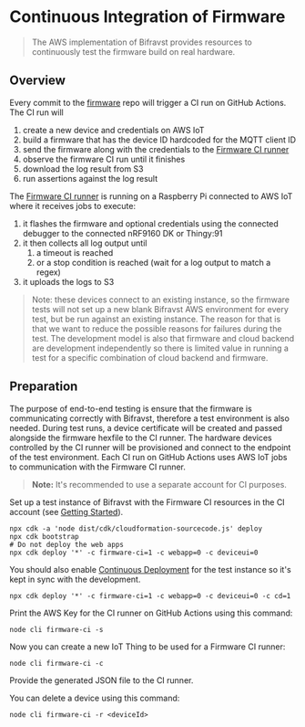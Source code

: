 # Continuous Integration of Firmware

> The AWS implementation of Bifravst provides resources to continuously test the
> firmware build on real hardware.

## Overview

Every commit to the [firmware](https://github.com/bifravst/firmware) repo will
trigger a CI run on GitHub Actions. The CI run will

1. create a new device and credentials on AWS IoT
1. build a firmware that has the device ID hardcoded for the MQTT client ID
1. send the firmware along with the credentials to the
   [Firmware CI runner](https://github.com/bifravst/firmware-ci)
1. observe the firmware CI run until it finishes
1. download the log result from S3
1. run assertions against the log result

The [Firmware CI runner](https://github.com/bifravst/firmware-ci) is running on
a Raspberry Pi connected to AWS IoT where it receives jobs to execute:

1. it flashes the firmware and optional credentials using the connected debugger
   to the connected nRF9160 DK or Thingy:91
1. it then collects all log output until
   1. a timeout is reached
   1. or a stop condition is reached (wait for a log output to match a regex)
1. it uploads the logs to S3

> Note: these devices connect to an existing instance, so the firmware tests
> will not set up a new blank Bifravst AWS environment for every test, but be
> run against an existing instance. The reason for that is that we want to
> reduce the possible reasons for failures during the test. The development
> model is also that firmware and cloud backend are development independently so
> there is limited value in running a test for a specific combination of cloud
> backend and firmware.

## Preparation

The purpose of end-to-end testing is ensure that the firmware is communicating
correctly with Bifravst, therefore a test environment is also needed. During
test runs, a device certificate will be created and passed alongside the
firmware hexfile to the CI runner. The hardware devices controlled by the CI
runner will be provisioned and connect to the endpoint of the test environment.
Each CI run on GitHub Actions uses AWS IoT jobs to communication with the
Firmware CI runner.

> **Note:** It's recommended to use a separate account for CI purposes.

Set up a test instance of Bifravst with the Firmware CI resources in the CI
account (see [Getting Started](./GettingStarted.md)).

    npx cdk -a 'node dist/cdk/cloudformation-sourcecode.js' deploy
    npx cdk bootstrap
    # Do not deploy the web apps
    npx cdk deploy '*' -c firmware-ci=1 -c webapp=0 -c deviceui=0

You should also enable [Continuous Deployment](./ContinuousDeployment.md) for
the test instance so it's kept in sync with the development.

    npx cdk deploy '*' -c firmware-ci=1 -c webapp=0 -c deviceui=0 -c cd=1

Print the AWS Key for the CI runner on GitHub Actions using this command:

    node cli firmware-ci -s

Now you can create a new IoT Thing to be used for a Firmware CI runner:

    node cli firmware-ci -c

Provide the generated JSON file to the CI runner.

You can delete a device using this command:

    node cli firmware-ci -r <deviceId>
